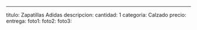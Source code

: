 ---
titulo: Zapatillas Adidas
descripcion: 
cantidad: 1
categoria: Calzado
precio: 
entrega: 
foto1: 
foto2: 
foto3: 
